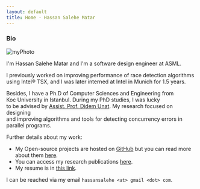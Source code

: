 ```yaml
---
layout: default
title: Home - Hassan Salehe Matar
---
```


### Bio

![myPhoto](/myPhoto.jpg)

I'm Hassan Salehe Matar and I'm a software design engineer at ASML.

I previously worked on improving performance of race detection algorithms  
using Intel® TSX, and I was later interned at Intel in Munich for 1.5 years.

Besides, I have a Ph.D of Computer Sciences and Engineering from  
Koc University in Istanbul. During my PhD studies, I was lucky  
to be advised by [Assist. Prof. Didem Unat](http://home.ku.edu.tr/~dunat/).
My research focused on designing  
and improving algorithms and tools for detecting concurrency errors in parallel programs.    

Further details about my work:
  * My Open-source projects are hosted on [GitHub](https://github.com/hassansalehe) but you can read more about them [here](projects).
  * You can access my research publications [here](publications).
  * My resume is in [this link](resume).

I can be reached via my email `hassansalehe <at> gmail <dot> com`.
